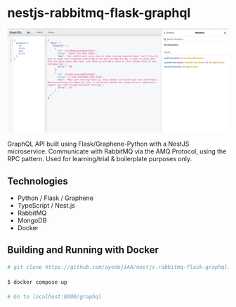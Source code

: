 # nestjs-rabbitmq-flask-graphql

![Image of GraphQL Playground](https://raw.githubusercontent.com/ayodejiAA/nestjs-rabbitmq-flask-graphql/dockerize/img.png)

GraphQL API built using Flask/Graphene-Python with a NestJS microservice. Communicate with RabbitMQ via the AMQ Protocol, using the RPC pattern. Used for learning/trial & boilerplate purposes only.

## Technologies
- Python / Flask / Graphene
- TypeScript / Nest.js
- RabbitMQ
- MongoDB
- Docker 

## Building and Running with Docker
```sh
# git clone https://github.com/ayodejiAA/nestjs-rabbitmq-flask-graphql.git

$ docker compose up 

# Go to localhost:8000/graphql
```
